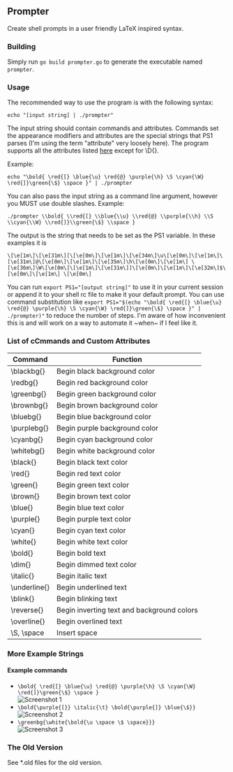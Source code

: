 ## Prompter
Create shell prompts in a user friendly LaTeX inspired syntax.

### Building
Simply run `go build prompter.go` to generate the executable named `prompter`.

### Usage
The recommended way to use the program is with the following syntax:

`echo "[input string] | ./prompter"`

The input string should contain commands and attributes. Commands set the appearance modifiers and attributes are the special strings that PS1 parses (I'm using the term "attribute" very loosely here). The program supports all the attributes listed [here](https://www.cyberciti.biz/tips/howto-linux-unix-bash-shell-setup-prompt.html) except for \D{}.

Example:

`echo "\bold{ \red{[} \blue{\u} \red{@} \purple{\h} \S \cyan{\W} \red{]}\green{\$} \space }" | ./prompter`

You can also pass the input string as a command line argument, however you MUST use double slashes. Example:

`./prompter \\bold{ \\red{[} \\blue{\\u} \\red{@} \\purple{\\h} \\S \\cyan{\\W} \\red{]}\\green{\$} \\space }`

The output is the string that needs to be set as the PS1 variable. In these examples it is

`\[\e[1m\]\[\e[31m\][\[\e[0m\]\[\e[1m\]\[\e[34m\]\u\[\e[0m\]\[\e[1m\]\[\e[31m\]@\[\e[0m\]\[\e[1m\]\[\e[35m\]\h\[\e[0m\]\[\e[1m\] \[\e[36m\]\W\[\e[0m\]\[\e[1m\]\[\e[31m\]]\[\e[0m\]\[\e[1m\]\[\e[32m\]$\[\e[0m\]\[\e[1m\] \[\e[0m\]`

You can run `export PS1="[output string]"` to use it in your current session or append it to your shell rc file to make it your default prompt. You can use command substitution like `export PS1="$(echo "\bold{ \red{[} \blue{\u} \red{@} \purple{\h} \S \cyan{\W} \red{]}\green{\$} \space }" | ./prompter)"` to reduce the number of steps. I'm aware of how inconvenient this is and will work on a way to automate it ~when~ if I feel like it.

### List of cCmmands and Custom Attributes
| Command       | Function                                   |
| ------------- | ------------------------------------------ |
| \blackbg{}    | Begin black background color               |
| \redbg{}      | Begin red background color                 |
| \greenbg{}    | Begin green background color               |
| \brownbg{}    | Begin brown background color               |
| \bluebg{}     | Begin blue background color                |
| \purplebg{}   | Begin purple background color              |
| \cyanbg{}     | Begin cyan background color                |
| \whitebg{}    | Begin white background color               |
| \black{}      | Begin black text color                     |
| \red{}        | Begin red text color                       |
| \green{}      | Begin green text color                     |
| \brown{}      | Begin brown text color                     |
| \blue{}       | Begin blue text color                      |
| \purple{}     | Begin purple text color                    |
| \cyan{}       | Begin cyan text color                      |
| \white{}      | Begin white text color                     |
| \bold{}       | Begin bold text                            |
| \dim{}        | Begin dimmed text color                    |
| \italic{}     | Begin italic text                          |
| \underline{}  | Begin underlined text                      |
| \blink{}      | Begin blinking text                        |
| \reverse{}    | Begin inverting text and background colors |
| \overline{}   | Begin overlined text                       |
| \S, \space    | Insert space                               |

### More Example Strings
#### Example commands
* `\bold{ \red{[} \blue{\u} \red{@} \purple{\h} \S \cyan{\W} \red{]}\green{\$} \space }`  
![Screenshot 1](https://yusacetin.github.io/project-screenshots/prompter/1.png)  
* `\bold{\purple{[}} \italic{\t} \bold{\purple{]} \blue{\$}}`  
![Screenshot 2](https://yusacetin.github.io/project-screenshots/prompter/2.png)  
* `\greenbg{\white{\bold{\u \space \$ \space}}}`  
![Screenshot 3](https://yusacetin.github.io/project-screenshots/prompter/3.png)

### The Old Version
See *.old files for the old version.